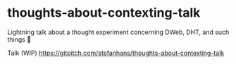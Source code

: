 # thoughts-about-contexting-talk
Lightning talk about a thought experiment concerning DWeb, DHT, and such things 🤔

Talk (WIP) https://gitpitch.com/stefanhans/thoughts-about-contexting-talk